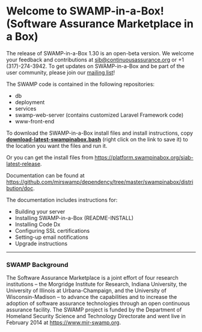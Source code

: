 # Welcome to SWAMP-in-a-Box! (Software Assurance Marketplace in a Box)

The release of SWAMP-in-a-Box 1.30 is an open-beta version. We welcome your feedback and contributions at sib@continuousassurance.org or +1 (317)-274-3942. To get updates on SWAMP-in-a-Box and be part of the user community, please join our [mailing list](https://lists.cosalab.org/mailman/listinfo/swampinabox "SWAMP Mailing List")!

The SWAMP code is contained in the following repositories:

- db
- deployment
- services
- swamp-web-server (contains customized Laravel Framework code)
- www-front-end

To download the SWAMP-in-a-Box install files and install instructions, copy **[download-latest-swampinabox.bash](https://raw.githubusercontent.com/mirswamp/deployment/master/swampinabox/distribution/util/download-latest-swampinabox.bash)** (right click on the link to save it) to the location you want the files and run it.

Or you can get the install files from <https://platform.swampinabox.org/siab-latest-release>.

Documentation can be found at <https://github.com/mirswamp/dependency/tree/master/swampinabox/distribution/doc>.

The documentation includes instructions for:

- Building your server
- Installing SWAMP-in-a-Box (README-INSTALL)
- Installing Code Dx
- Configuring SSL certifications
- Setting-up email notifications
- Upgrade instructions

---

### SWAMP Background

The Software Assurance Marketplace is a joint effort of four research institutions – the Morgridge Institute for Research, Indiana University, the University of Illinois at Urbana-Champaign, and the University of Wisconsin-Madison – to advance the capabilities and to increase the adoption of software assurance technologies through an open continuous assurance facility. The SWAMP project is funded by the Department of Homeland Security Science and Technology Directorate and went live in February 2014 at <https://www.mir-swamp.org>.
